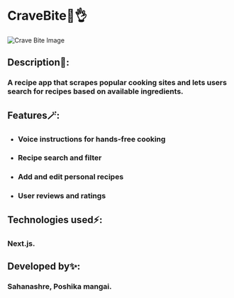 # CraveBite🤤👌

![Crave Bite Image](https://lh4.googleusercontent.com/proxy/BdbwU3sbQLW5Co2MYOlo4zZN1xpx9Rz9wNxJRiKrJLkFIXNxvP1_2MEMz40krdjshlw4qqwaYQLNNifUJzhk6d5jvLRyvNz_kUCN6FNaO8oNjyLhs3L4zKTUSzyidC9av3DIJG3B4lEnFNfQ-UQrhGZxPAlC)

## Description🌟:
### A recipe app that scrapes popular cooking sites and lets users search for recipes based on available ingredients.

## Features🪄:
- ### Voice instructions for hands-free cooking
- ### Recipe search and filter
- ### Add and edit personal recipes
- ### User reviews and ratings

## Technologies used⚡: 
### Next.js.

## Developed by✨:
### Sahanashre, Poshika mangai.
